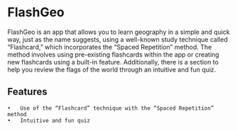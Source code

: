 # FlashGeo

FlashGeo is an app that allows you to learn geography in a simple and quick way, just as the name suggests, using a well-known study technique called “Flashcard,” which incorporates the “Spaced Repetition” method.
The method involves using pre-existing flashcards within the app or creating new flashcards using a built-in feature.
Additionally, there is a section to help you review the flags of the world through an intuitive and fun quiz.

## Features
	•	Use of the “Flashcard” technique with the “Spaced Repetition” method
	•	Intuitive and fun quiz
